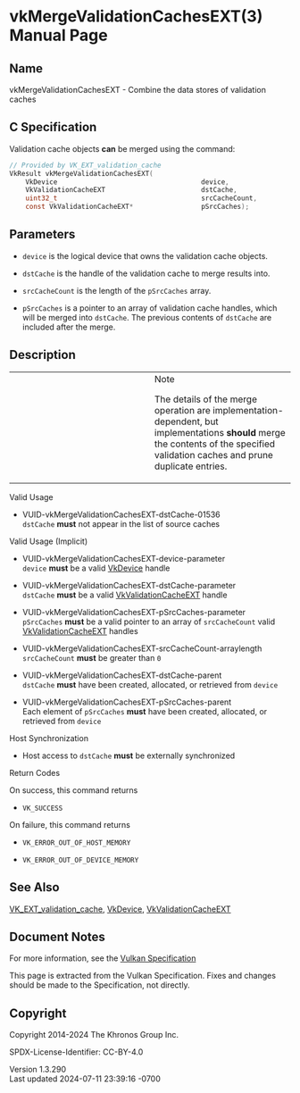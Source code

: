 # vkMergeValidationCachesEXT(3) Manual Page

## Name

vkMergeValidationCachesEXT - Combine the data stores of validation
caches



## <a href="#_c_specification" class="anchor"></a>C Specification

Validation cache objects **can** be merged using the command:

``` c
// Provided by VK_EXT_validation_cache
VkResult vkMergeValidationCachesEXT(
    VkDevice                                    device,
    VkValidationCacheEXT                        dstCache,
    uint32_t                                    srcCacheCount,
    const VkValidationCacheEXT*                 pSrcCaches);
```

## <a href="#_parameters" class="anchor"></a>Parameters

- `device` is the logical device that owns the validation cache objects.

- `dstCache` is the handle of the validation cache to merge results
  into.

- `srcCacheCount` is the length of the `pSrcCaches` array.

- `pSrcCaches` is a pointer to an array of validation cache handles,
  which will be merged into `dstCache`. The previous contents of
  `dstCache` are included after the merge.

## <a href="#_description" class="anchor"></a>Description

<table>
<colgroup>
<col style="width: 50%" />
<col style="width: 50%" />
</colgroup>
<tbody>
<tr>
<td class="icon"><em></em></td>
<td class="content">Note
<p>The details of the merge operation are implementation-dependent, but
implementations <strong>should</strong> merge the contents of the
specified validation caches and prune duplicate entries.</p></td>
</tr>
</tbody>
</table>

Valid Usage

- <a href="#VUID-vkMergeValidationCachesEXT-dstCache-01536"
  id="VUID-vkMergeValidationCachesEXT-dstCache-01536"></a>
  VUID-vkMergeValidationCachesEXT-dstCache-01536  
  `dstCache` **must** not appear in the list of source caches

Valid Usage (Implicit)

- <a href="#VUID-vkMergeValidationCachesEXT-device-parameter"
  id="VUID-vkMergeValidationCachesEXT-device-parameter"></a>
  VUID-vkMergeValidationCachesEXT-device-parameter  
  `device` **must** be a valid [VkDevice](https://registry.khronos.org/vulkan/specs/1.3-extensions/man/html/VkDevice.html) handle

- <a href="#VUID-vkMergeValidationCachesEXT-dstCache-parameter"
  id="VUID-vkMergeValidationCachesEXT-dstCache-parameter"></a>
  VUID-vkMergeValidationCachesEXT-dstCache-parameter  
  `dstCache` **must** be a valid
  [VkValidationCacheEXT](https://registry.khronos.org/vulkan/specs/1.3-extensions/man/html/VkValidationCacheEXT.html) handle

- <a href="#VUID-vkMergeValidationCachesEXT-pSrcCaches-parameter"
  id="VUID-vkMergeValidationCachesEXT-pSrcCaches-parameter"></a>
  VUID-vkMergeValidationCachesEXT-pSrcCaches-parameter  
  `pSrcCaches` **must** be a valid pointer to an array of
  `srcCacheCount` valid
  [VkValidationCacheEXT](https://registry.khronos.org/vulkan/specs/1.3-extensions/man/html/VkValidationCacheEXT.html) handles

- <a href="#VUID-vkMergeValidationCachesEXT-srcCacheCount-arraylength"
  id="VUID-vkMergeValidationCachesEXT-srcCacheCount-arraylength"></a>
  VUID-vkMergeValidationCachesEXT-srcCacheCount-arraylength  
  `srcCacheCount` **must** be greater than `0`

- <a href="#VUID-vkMergeValidationCachesEXT-dstCache-parent"
  id="VUID-vkMergeValidationCachesEXT-dstCache-parent"></a>
  VUID-vkMergeValidationCachesEXT-dstCache-parent  
  `dstCache` **must** have been created, allocated, or retrieved from
  `device`

- <a href="#VUID-vkMergeValidationCachesEXT-pSrcCaches-parent"
  id="VUID-vkMergeValidationCachesEXT-pSrcCaches-parent"></a>
  VUID-vkMergeValidationCachesEXT-pSrcCaches-parent  
  Each element of `pSrcCaches` **must** have been created, allocated, or
  retrieved from `device`

Host Synchronization

- Host access to `dstCache` **must** be externally synchronized

Return Codes

On success, this command returns  
- `VK_SUCCESS`

On failure, this command returns  
- `VK_ERROR_OUT_OF_HOST_MEMORY`

- `VK_ERROR_OUT_OF_DEVICE_MEMORY`

## <a href="#_see_also" class="anchor"></a>See Also

[VK_EXT_validation_cache](https://registry.khronos.org/vulkan/specs/1.3-extensions/man/html/VK_EXT_validation_cache.html),
[VkDevice](https://registry.khronos.org/vulkan/specs/1.3-extensions/man/html/VkDevice.html),
[VkValidationCacheEXT](https://registry.khronos.org/vulkan/specs/1.3-extensions/man/html/VkValidationCacheEXT.html)

## <a href="#_document_notes" class="anchor"></a>Document Notes

For more information, see the <a
href="https://registry.khronos.org/vulkan/specs/1.3-extensions/html/vkspec.html#vkMergeValidationCachesEXT"
target="_blank" rel="noopener">Vulkan Specification</a>

This page is extracted from the Vulkan Specification. Fixes and changes
should be made to the Specification, not directly.

## <a href="#_copyright" class="anchor"></a>Copyright

Copyright 2014-2024 The Khronos Group Inc.

SPDX-License-Identifier: CC-BY-4.0

Version 1.3.290  
Last updated 2024-07-11 23:39:16 -0700

